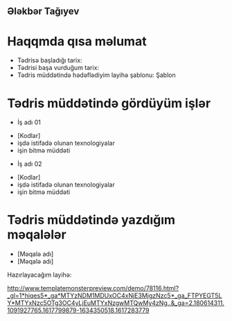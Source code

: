 ## Ələkbər Tağıyev

# Haqqmda qısa məlumat
* Tədrisə başladığı tarix:
* Tədrisi başa vurduğum tarix:
* Tədris müddətində hədəflədiyim layihə şablonu: Şablon

# Tədris müddətində gördüyüm işlər
* İş adı 01
- [Kodlar]
- işdə istifadə olunan texnologiyalar
- işin bitmə müddəti
* İş adı 02
- [Kodlar]
- işdə istifadə olunan texnologiyalar
- işin bitmə müddəti

# Tədris müddətində yazdığım məqalələr
* [Məqalə adı]
* [Məqalə adı]

Hazırlayacağım layihə:

http://www.templatemonsterpreview.com/demo/78116.html?_gl=1*hiqes5*_ga*MTYzNDM1MDUxOC4xNjE3MjgzNzc5*_ga_FTPYEGT5LY*MTYxNzc5OTg3OC4yLjEuMTYxNzgwMTQwMy4zNg..&_ga=2.180614311.1091927765.1617799879-1634350518.1617283779